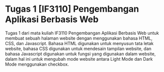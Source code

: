 # Tugas 1 [IF3110] Pengembangan Aplikasi Berbasis Web
Tugas 1 dari mata kuliah IF3110 Pengembangan Aplikasi Berbasis Web untuk membuat sebuah halaman website dengan menggunakan bahasa HTML, CSS, dan Javascript. Bahasa HTML digunakan untuk menyusun tata letak website, bahasa CSS digunakan untuk mendesain tampilan website, dan bahasa Javascript digunakan untuk fungsi yang digunakan dalam website, dalam hal ini untuk mengubah mode website antara Light Mode dan Dark Mode menggunakan checkbox.
